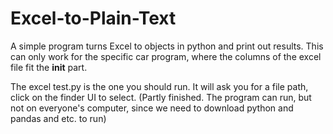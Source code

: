 # Excel-to-Plain-Text
A simple program turns Excel to objects in python and print out results. This can only work for the specific car program, where the columns of the excel file fit the __init__ part.

The excel test.py is the one you should run. It will ask you for a file path, click on the finder UI to select. 
(Partly finished. The program can run, but not on everyone's computer, since we need to download python and pandas and etc. to run)
